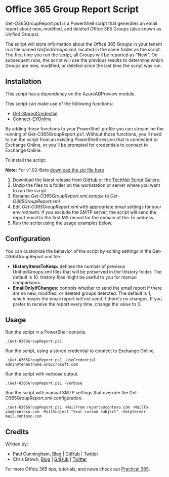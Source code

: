 # Office 365 Group Report Script

Get-O365GroupReport.ps1 is a PowerShell script that generates an email report about new, modified, and deleted Office 365 Groups (also known as Unified Groups).

The script will store information about the Office 365 Groups in your tenant in a file named *UnifiedGroups.xml*, located in the same folder as the script. The first time you run the script, all Groups will be reported as "New". On subsequent runs, the script will use the previous results to determine which Groups are new, modified, or deleted since the last time the script was run.

## Installation

This script has a dependency on the AzureADPreview module.

This script can make use of the following functions:

- [Get-StoredCredential](http://practical365.com/blog/saving-credentials-for-office-365-powershell-scripts-and-scheduled-tasks/)
- [Connect-EXOnline](https://github.com/cunninghamp/Office-365-Scripts/tree/master/Connect-EXOnline)

By adding those functions to your PowerShell profile you can streamline the running of Get-O365GroupReport.ps1. Without those functions, you'll need to run the script from an existing PowerShell session that is connected to Exchange Online, or you'll be prompted for credentials to connect to Exchange Online.

To install the script:

**Note:** For v1.02-Beta [download the zip file here](https://github.com/cunninghamp/Office365GroupsReport/archive/1.02-beta.zip)

1. Download the latest release from [GitHub](https://github.com/cunninghamp/Office365GroupsReport/releases) or the [TechNet Script Gallery](https://gallery.technet.microsoft.com/office/Office-365-Groups-Report-7e3e161b).
2. Unzip the files to a folder on the workstation or server where you want to run the script.
3. Rename *Get-O365GroupReport.xml.sample* to *Get-O365GroupReport.xml*
4. Edit *Get-O365GroupReport.xml* with appropriate email settings for your environment. If you exclude the SMTP server, the script will send the report email to the first MX record for the domain of the *To* address.
5. Run the script using the usage examples below.

## Configuration

You can customize the behavior of the script by editing settings in the Get-O365GroupReport.xml file.

- **HistoryItemsToKeep:** defines the number of previous UnifiedGroups.xml files that will be preserved in the \history folder. The default is 10. History files might be useful to you for manual comparisons.
- **EmailOnlyIfChanges:** controls whether to send the email report if there are no new, modified, or deleted groups detected. The default is 1, which means the email report will not send if there's no changes. If you prefer to receive the report every time, change the value to 0. 

## Usage  

Run the script in a PowerShell console.

```
.\Get-O365GroupReport.ps1
```

Run the script, using a stored credential to connect to Exchange Online.

```
.\Get-O365GroupReport.ps1 -UseCredential admin@tenantname.onmicrosoft.com
```

Run the script with verbose output.

```
.\Get-O365GroupReport.ps1 -Verbose
```

Run the script with manual SMTP settings that override the Get-O365GroupReport.xml configuration.

```
.\Get-O365GroupReport.ps1 -MailFrom reports@contoso.com -MailTo you@contoso.com -MailSubject "Your custom subject" -SmtpServer mail.contoso.com
```

## Credits

Written by:

- Paul Cunningham, [Blog](http://practical365.com) | [GitHub](https://github.com/cunninghamp) | [Twitter](https://twitter.com/paulcunningham)
- Chris Brown, [Blog](https://www.flamingkeys.com) | [GitHub](https://github.com/chrisbrownie) | [Twitter](https://twitter.com/chrisbrownie)

For more Office 365 tips, tutorials, and news check out [Practical 365](http://practical365.com).
